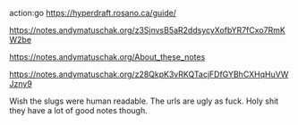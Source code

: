 action:go https://hyperdraft.rosano.ca/guide/

https://notes.andymatuschak.org/z3SjnvsB5aR2ddsycyXofbYR7fCxo7RmKW2be

https://notes.andymatuschak.org/About_these_notes

https://notes.andymatuschak.org/z28QkpK3vRKQTacjFDfGYBhCXHqHuVWJzny9

Wish the slugs were human readable. The urls are ugly as fuck.  Holy shit they have a lot of good notes though. 